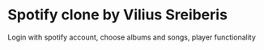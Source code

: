 # Spotify clone by Vilius Sreiberis

Login with spotify account, choose albums and songs, player functionality
